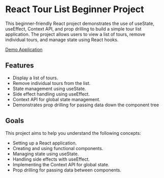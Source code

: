 # React Tour List Beginner Project
This beginner-friendly React project demonstrates the use of useState, useEffect, Context API, and prop drilling to build a simple tour list application. The project allows users to view a list of tours, remove individual tours, and manage state using React hooks.

<a href="https://react-tour-list.netlify.app/">Demo Application</a>

## Features
- Display a list of tours.
- Remove individual tours from the list.
- State management using useState.
- Side effect handling using useEffect.
- Context API for global state management.
- Demonstrates prop drilling for passing data down the component tree

## Goals
This project aims to help you understand the following concepts:

- Setting up a React application.
- Creating and using functional components.
- Managing state using useState.
- Handling side effects with useEffect.
- Implementing the Context API for global state.
- Prop drilling for passing data between components.